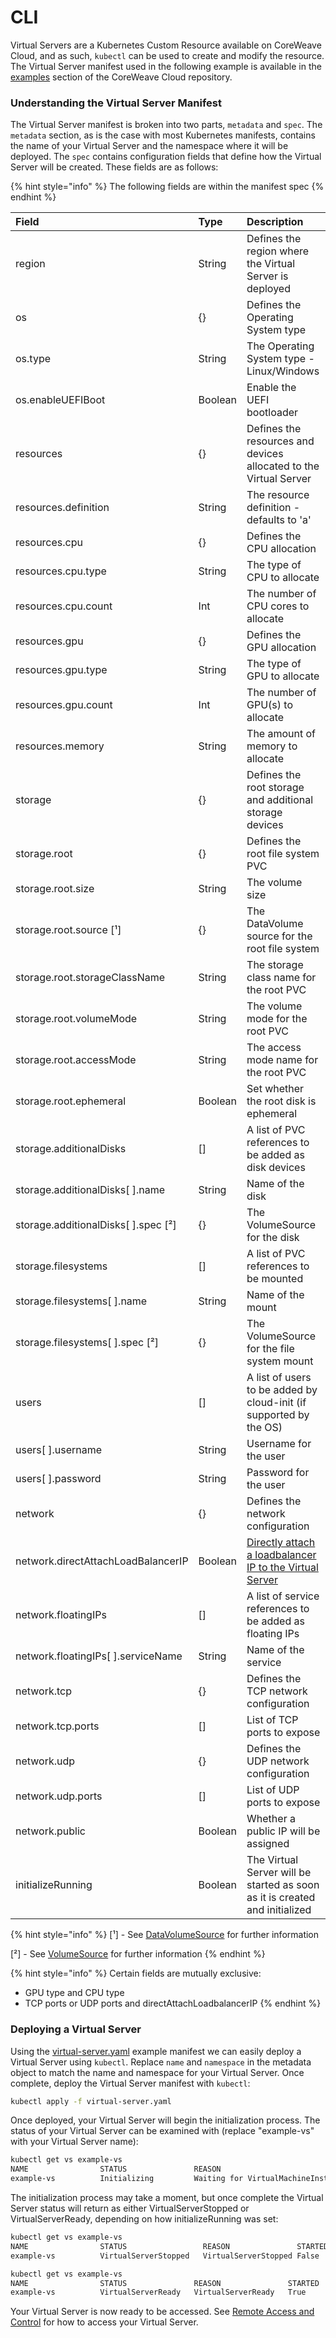 # CLI

Virtual Servers are a Kubernetes Custom Resource available on CoreWeave Cloud, and as such, `kubectl` can be used to create and modify the resource. The Virtual Server manifest used in the following example is available in the [examples](https://github.com/coreweave/kubernetes-cloud/tree/master/virtual-server/examples/kubectl) section of the CoreWeave Cloud repository. 

### Understanding the Virtual Server Manifest

The Virtual Server manifest is broken into two parts, `metadata` and `spec`. The `metadata` section, as is the case with most Kubernetes manifests, contains the name of your Virtual Server and the namespace where it will be deployed. The `spec` contains configuration fields that define how the Virtual Server will be created. These fields are as follows:

{% hint style="info" %}
The following fields are within the manifest spec
{% endhint %}

| Field | Type | Description |
| :--- | :--- | :--- |
| region | String | Defines the region where the Virtual Server is deployed |
| os | {} | Defines the Operating System type |
| os.type | String | The Operating System type - Linux/Windows |
| os.enableUEFIBoot | Boolean | Enable the UEFI bootloader |
| resources | {} | Defines the resources and devices allocated to the Virtual Server |
| resources.definition | String | The resource definition - defaults to 'a' |
| resources.cpu | {} | Defines the CPU allocation  |
| resources.cpu.type | String | The type of CPU to allocate |
| resources.cpu.count | Int | The number of CPU cores to allocate |
| resources.gpu | {} | Defines the GPU allocation |
| resources.gpu.type | String | The type of GPU to allocate |
| resources.gpu.count | Int | The number of GPU\(s\) to allocate |
| resources.memory | String | The amount of memory to allocate |
| storage | {} | Defines the root storage and additional storage devices |
| storage.root | {} | Defines the root file system PVC |
| storage.root.size | String | The volume size |
| storage.root.source \[¹\] | {} | The DataVolume source for the root file system   |
| storage.root.storageClassName | String | The storage class name for the root PVC |
| storage.root.volumeMode | String | The volume mode for the root PVC |
| storage.root.accessMode | String | The access mode name for the root PVC  |
| storage.root.ephemeral | Boolean | Set whether the root disk is ephemeral |
| storage.additionalDisks | \[\] | A list of PVC references to be added as disk devices |
| storage.additionalDisks\[ \].name | String | Name of the disk |
| storage.additionalDisks\[ \].spec \[²\] | {} | The VolumeSource for the disk |
| storage.filesystems  | \[\] | A list of PVC references to be mounted |
| storage.filesystems\[ \].name | String | Name of the mount |
| storage.filesystems\[ \].spec \[²\] | {} | The VolumeSource for the file system mount |
| users | \[\] | A list of users to be added by cloud-init \(if supported by the OS\) |
| users\[ \].username | String | Username for the user |
| users\[ \].password | String | Password for the user |
| network | {} | Defines the network configuration |
| network.directAttachLoadBalancerIP | Boolean | [Directly attach a loadbalancer IP to the Virtual Server](../../coreweave-kubernetes/exposing-applications.md#attaching-service-ip-directly-to-pod) |
| network.floatingIPs | \[\] | A list of service references to be added as floating IPs |
| network.floatingIPs\[ \].serviceName | String | Name of the service |
| network.tcp | {} | Defines the TCP network configuration |
| network.tcp.ports | \[\] | List of TCP ports to expose |
| network.udp | {} | Defines the UDP network configuration |
| network.udp.ports | \[\] | List of UDP ports to expose |
| network.public | Boolean | Whether a public IP will be assigned |
| initializeRunning | Boolean | The Virtual Server will be started as soon as it is created and initialized |

{% hint style="info" %}
\[¹\] - See [DataVolumeSource](https://pkg.go.dev/kubevirt.io/containerized-data-importer/pkg/apis/core/v1alpha1#DataVolumeSource) for further information

\[²\] - See [VolumeSource](https://pkg.go.dev/kubevirt.io/client-go/api/v1#VolumeSource) for further information
{% endhint %}

{% hint style="info" %}
Certain fields are mutually exclusive:

* GPU type and CPU type
* TCP ports or UDP ports and directAttachLoadbalancerIP 
{% endhint %}

### Deploying a Virtual Server

Using the [virtual-server.yaml](https://github.com/coreweave/kubernetes-cloud/blob/master/virtual-server/examples/kubectl/virtual-server.yaml) example manifest we can easily deploy a Virtual Server using `kubectl`. Replace `name` and `namespace` in the metadata object to match the name and namespace for your Virtual Server. Once complete, deploy the Virtual Server manifest with `kubectl`: 

```bash
kubectl apply -f virtual-server.yaml
```

Once deployed, your Virtual Server will begin the initialization process. The status of your Virtual Server can be examined with \(replace "example-vs" with your Virtual Server name\):

```bash
kubectl get vs example-vs
NAME                STATUS               REASON                                           STARTED   INTERNAL IP      EXTERNAL IP
example-vs          Initializing         Waiting for VirtualMachineInstance to be ready   False                      123.123.123.123
```

The initialization process may take a moment, but once complete the Virtual Server status will return as either VirtualServerStopped or VirtualServerReady, depending on how initializeRunning was set: 

```bash
kubectl get vs example-vs
NAME                STATUS                 REASON               STARTED   INTERNAL IP      EXTERNAL IP
example-vs          VirtualServerStopped   VirtualServerStopped False                      123.123.123.123 
```

```bash
kubectl get vs example-vs
NAME                STATUS               REASON               STARTED   INTERNAL IP      EXTERNAL IP
example-vs          VirtualServerReady   VirtualServerReady   True      1.2.3.4          123.123.123.123  
```

Your Virtual Server is now ready to be accessed. See [Remote Access and Control](../remote-access-and-control.md) for how to access your Virtual Server.

